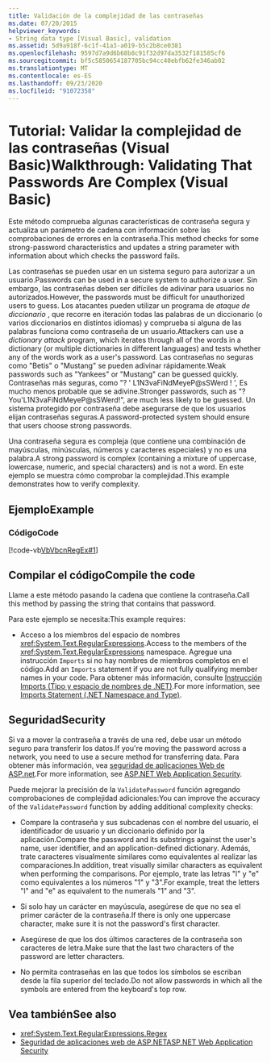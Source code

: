 ```yaml
---
title: Validación de la complejidad de las contraseñas
ms.date: 07/20/2015
helpviewer_keywords:
- String data type [Visual Basic], validation
ms.assetid: 5d9a918f-6c1f-41a3-a019-b5c2b8ce0381
ms.openlocfilehash: 9597d7a9d6b68b8c91f32d97da3532f181585cf6
ms.sourcegitcommit: bf5c5850654187705bc94cc40ebfb62fe346ab02
ms.translationtype: MT
ms.contentlocale: es-ES
ms.lasthandoff: 09/23/2020
ms.locfileid: "91072358"
---
```

# <a name="walkthrough-validating-that-passwords-are-complex-visual-basic"></a><span data-ttu-id="382b9-102">Tutorial: Validar la complejidad de las contraseñas (Visual Basic)</span><span class="sxs-lookup"><span data-stu-id="382b9-102">Walkthrough: Validating That Passwords Are Complex (Visual Basic)</span></span>

<span data-ttu-id="382b9-103">Este método comprueba algunas características de contraseña segura y actualiza un parámetro de cadena con información sobre las comprobaciones de errores en la contraseña.</span><span class="sxs-lookup"><span data-stu-id="382b9-103">This method checks for some strong-password characteristics and updates a string parameter with information about which checks the password fails.</span></span>  
  
 <span data-ttu-id="382b9-104">Las contraseñas se pueden usar en un sistema seguro para autorizar a un usuario.</span><span class="sxs-lookup"><span data-stu-id="382b9-104">Passwords can be used in a secure system to authorize a user.</span></span> <span data-ttu-id="382b9-105">Sin embargo, las contraseñas deben ser difíciles de adivinar para usuarios no autorizados.</span><span class="sxs-lookup"><span data-stu-id="382b9-105">However, the passwords must be difficult for unauthorized users to guess.</span></span> <span data-ttu-id="382b9-106">Los atacantes pueden utilizar un programa de *ataque de diccionario* , que recorre en iteración todas las palabras de un diccionario (o varios diccionarios en distintos idiomas) y comprueba si alguna de las palabras funciona como contraseña de un usuario.</span><span class="sxs-lookup"><span data-stu-id="382b9-106">Attackers can use a *dictionary attack* program, which iterates through all of the words in a dictionary (or multiple dictionaries in different languages) and tests whether any of the words work as a user's password.</span></span> <span data-ttu-id="382b9-107">Las contraseñas no seguras como "Betis" o "Mustang" se pueden adivinar rápidamente.</span><span class="sxs-lookup"><span data-stu-id="382b9-107">Weak passwords such as "Yankees" or "Mustang" can be guessed quickly.</span></span> <span data-ttu-id="382b9-108">Contraseñas más seguras, como "? ' L1N3vaFiNdMeyeP@sSWerd ! ', Es mucho menos probable que se adivine.</span><span class="sxs-lookup"><span data-stu-id="382b9-108">Stronger passwords, such as "?You'L1N3vaFiNdMeyeP@sSWerd!", are much less likely to be guessed.</span></span> <span data-ttu-id="382b9-109">Un sistema protegido por contraseña debe asegurarse de que los usuarios elijan contraseñas seguras.</span><span class="sxs-lookup"><span data-stu-id="382b9-109">A password-protected system should ensure that users choose strong passwords.</span></span>  
  
 <span data-ttu-id="382b9-110">Una contraseña segura es compleja (que contiene una combinación de mayúsculas, minúsculas, números y caracteres especiales) y no es una palabra.</span><span class="sxs-lookup"><span data-stu-id="382b9-110">A strong password is complex (containing a mixture of uppercase, lowercase, numeric, and special characters) and is not a word.</span></span> <span data-ttu-id="382b9-111">En este ejemplo se muestra cómo comprobar la complejidad.</span><span class="sxs-lookup"><span data-stu-id="382b9-111">This example demonstrates how to verify complexity.</span></span>  
  
## <a name="example"></a><span data-ttu-id="382b9-112">Ejemplo</span><span class="sxs-lookup"><span data-stu-id="382b9-112">Example</span></span>  
  
### <a name="code"></a><span data-ttu-id="382b9-113">Código</span><span class="sxs-lookup"><span data-stu-id="382b9-113">Code</span></span>  

 [!code-vb[VbVbcnRegEx#1](~/samples/snippets/visualbasic/VS_Snippets_VBCSharp/VbVbcnRegEx/VB/Class1.vb#1)]  
  
## <a name="compile-the-code"></a><span data-ttu-id="382b9-114">Compilar el código</span><span class="sxs-lookup"><span data-stu-id="382b9-114">Compile the code</span></span>  

 <span data-ttu-id="382b9-115">Llame a este método pasando la cadena que contiene la contraseña.</span><span class="sxs-lookup"><span data-stu-id="382b9-115">Call this method by passing the string that contains that password.</span></span>  
  
 <span data-ttu-id="382b9-116">Para este ejemplo se necesita:</span><span class="sxs-lookup"><span data-stu-id="382b9-116">This example requires:</span></span>  
  
- <span data-ttu-id="382b9-117">Acceso a los miembros del espacio de nombres <xref:System.Text.RegularExpressions>.</span><span class="sxs-lookup"><span data-stu-id="382b9-117">Access to the members of the <xref:System.Text.RegularExpressions> namespace.</span></span> <span data-ttu-id="382b9-118">Agregue una instrucción `Imports` si no hay nombres de miembros completos en el código.</span><span class="sxs-lookup"><span data-stu-id="382b9-118">Add an `Imports` statement if you are not fully qualifying member names in your code.</span></span> <span data-ttu-id="382b9-119">Para obtener más información, consulte [Instrucción Imports (Tipo y espacio de nombres de .NET)](../../../language-reference/statements/imports-statement-net-namespace-and-type.md).</span><span class="sxs-lookup"><span data-stu-id="382b9-119">For more information, see [Imports Statement (.NET Namespace and Type)](../../../language-reference/statements/imports-statement-net-namespace-and-type.md).</span></span>  
  
## <a name="security"></a><span data-ttu-id="382b9-120">Seguridad</span><span class="sxs-lookup"><span data-stu-id="382b9-120">Security</span></span>  

 <span data-ttu-id="382b9-121">Si va a mover la contraseña a través de una red, debe usar un método seguro para transferir los datos.</span><span class="sxs-lookup"><span data-stu-id="382b9-121">If you're moving the password across a network, you need to use a secure method for transferring data.</span></span> <span data-ttu-id="382b9-122">Para obtener más información, vea [seguridad de aplicaciones Web de ASP.net](/previous-versions/aspnet/330a99hc(v=vs.100)).</span><span class="sxs-lookup"><span data-stu-id="382b9-122">For more information, see [ASP.NET Web Application Security](/previous-versions/aspnet/330a99hc(v=vs.100)).</span></span>
  
 <span data-ttu-id="382b9-123">Puede mejorar la precisión de la `ValidatePassword` función agregando comprobaciones de complejidad adicionales:</span><span class="sxs-lookup"><span data-stu-id="382b9-123">You can improve the accuracy of the `ValidatePassword` function by adding additional complexity checks:</span></span>  
  
- <span data-ttu-id="382b9-124">Compare la contraseña y sus subcadenas con el nombre del usuario, el identificador de usuario y un diccionario definido por la aplicación.</span><span class="sxs-lookup"><span data-stu-id="382b9-124">Compare the password and its substrings against the user's name, user identifier, and an application-defined dictionary.</span></span> <span data-ttu-id="382b9-125">Además, trate caracteres visualmente similares como equivalentes al realizar las comparaciones.</span><span class="sxs-lookup"><span data-stu-id="382b9-125">In addition, treat visually similar characters as equivalent when performing the comparisons.</span></span> <span data-ttu-id="382b9-126">Por ejemplo, trate las letras "l" y "e" como equivalentes a los números "1" y "3".</span><span class="sxs-lookup"><span data-stu-id="382b9-126">For example, treat the letters "l" and "e" as equivalent to the numerals "1" and "3".</span></span>  
  
- <span data-ttu-id="382b9-127">Si solo hay un carácter en mayúscula, asegúrese de que no sea el primer carácter de la contraseña.</span><span class="sxs-lookup"><span data-stu-id="382b9-127">If there is only one uppercase character, make sure it is not the password's first character.</span></span>  
  
- <span data-ttu-id="382b9-128">Asegúrese de que los dos últimos caracteres de la contraseña son caracteres de letra.</span><span class="sxs-lookup"><span data-stu-id="382b9-128">Make sure that the last two characters of the password are letter characters.</span></span>  
  
- <span data-ttu-id="382b9-129">No permita contraseñas en las que todos los símbolos se escriban desde la fila superior del teclado.</span><span class="sxs-lookup"><span data-stu-id="382b9-129">Do not allow passwords in which all the symbols are entered from the keyboard's top row.</span></span>  
  
## <a name="see-also"></a><span data-ttu-id="382b9-130">Vea también</span><span class="sxs-lookup"><span data-stu-id="382b9-130">See also</span></span>

- <xref:System.Text.RegularExpressions.Regex>
- <span data-ttu-id="382b9-131">[Seguridad de aplicaciones web de ASP.NET](/previous-versions/aspnet/330a99hc(v=vs.100))</span><span class="sxs-lookup"><span data-stu-id="382b9-131">[ASP.NET Web Application Security](/previous-versions/aspnet/330a99hc(v=vs.100))</span></span>
